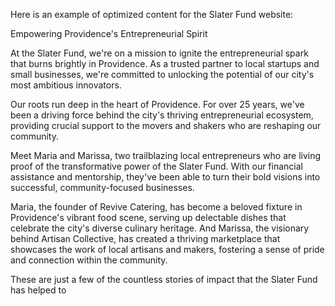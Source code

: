 Here is an example of optimized content for the Slater Fund website:

Empowering Providence's Entrepreneurial Spirit

At the Slater Fund, we're on a mission to ignite the entrepreneurial spark that burns brightly in Providence. As a trusted partner to local startups and small businesses, we're committed to unlocking the potential of our city's most ambitious innovators.

Our roots run deep in the heart of Providence. For over 25 years, we've been a driving force behind the city's thriving entrepreneurial ecosystem, providing crucial support to the movers and shakers who are reshaping our community.

Meet Maria and Marissa, two trailblazing local entrepreneurs who are living proof of the transformative power of the Slater Fund. With our financial assistance and mentorship, they've been able to turn their bold visions into successful, community-focused businesses.

Maria, the founder of Revive Catering, has become a beloved fixture in Providence's vibrant food scene, serving up delectable dishes that celebrate the city's diverse culinary heritage. And Marissa, the visionary behind Artisan Collective, has created a thriving marketplace that showcases the work of local artisans and makers, fostering a sense of pride and connection within the community.

These are just a few of the countless stories of impact that the Slater Fund has helped to